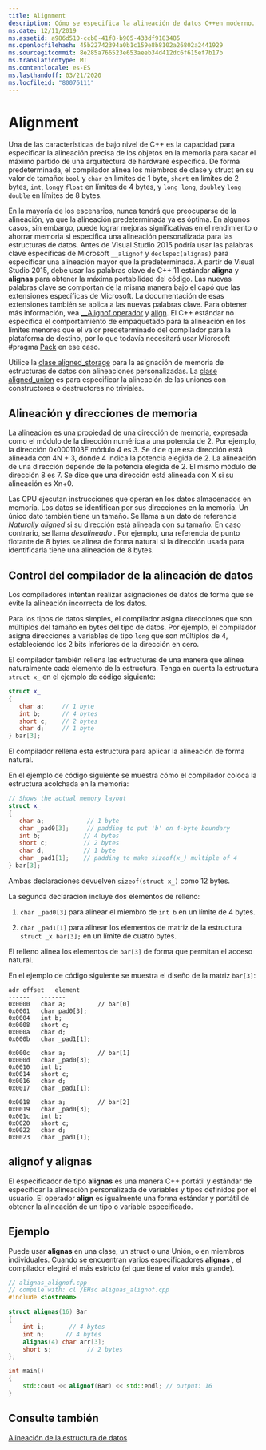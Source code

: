 ```yaml
---
title: Alignment
description: Cómo se especifica la alineación de datos C++en moderno.
ms.date: 12/11/2019
ms.assetid: a986d510-ccb8-41f8-b905-433df9183485
ms.openlocfilehash: 45b22742394a0b1c159e8b8102a26802a2441929
ms.sourcegitcommit: 8e285a766523e653aeeb34d412dc6f615ef7b17b
ms.translationtype: MT
ms.contentlocale: es-ES
ms.lasthandoff: 03/21/2020
ms.locfileid: "80076111"
---
```

# <a name="alignment"></a>Alignment

Una de las características de bajo nivel de C++ es la capacidad para especificar la alineación precisa de los objetos en la memoria para sacar el máximo partido de una arquitectura de hardware específica. De forma predeterminada, el compilador alinea los miembros de clase y struct en su valor de tamaño: `bool` y `char` en límites de 1 byte, `short` en límites de 2 bytes, `int`, `long`y `float` en límites de 4 bytes, y `long long`, `double`y `long double` en límites de 8 bytes.

En la mayoría de los escenarios, nunca tendrá que preocuparse de la alineación, ya que la alineación predeterminada ya es óptima. En algunos casos, sin embargo, puede lograr mejoras significativas en el rendimiento o ahorrar memoria si especifica una alineación personalizada para las estructuras de datos. Antes de Visual Studio 2015 podría usar las palabras clave específicas de Microsoft `__alignof` y `declspec(alignas)` para especificar una alineación mayor que la predeterminada. A partir de Visual Studio 2015, debe usar las palabras clave de C++ 11 estándar **aligna** y **alignas** para obtener la máxima portabilidad del código. Las nuevas palabras clave se comportan de la misma manera bajo el capó que las extensiones específicas de Microsoft. La documentación de esas extensiones también se aplica a las nuevas palabras clave. Para obtener más información, vea [__Alignof operador](../cpp/alignof-operator.md) y [align](../cpp/align-cpp.md). El C++ estándar no especifica el comportamiento de empaquetado para la alineación en los límites menores que el valor predeterminado del compilador para la plataforma de destino, por lo que todavía necesitará usar Microsoft #pragma [Pack](../preprocessor/pack.md) en ese caso.

Utilice la [clase aligned_storage](../standard-library/aligned-storage-class.md) para la asignación de memoria de estructuras de datos con alineaciones personalizadas. La [clase aligned_union](../standard-library/aligned-union-class.md) es para especificar la alineación de las uniones con constructores o destructores no triviales.

## <a name="alignment-and-memory-addresses"></a>Alineación y direcciones de memoria

La alineación es una propiedad de una dirección de memoria, expresada como el módulo de la dirección numérica a una potencia de 2. Por ejemplo, la dirección 0x0001103F módulo 4 es 3. Se dice que esa dirección está alineada con 4N + 3, donde 4 indica la potencia elegida de 2. La alineación de una dirección depende de la potencia elegida de 2. El mismo módulo de dirección 8 es 7. Se dice que una dirección está alineada con X si su alineación es Xn+0.

Las CPU ejecutan instrucciones que operan en los datos almacenados en memoria. Los datos se identifican por sus direcciones en la memoria. Un único dato también tiene un tamaño. Se llama a un dato de referencia *Naturally aligned* si su dirección está alineada con su tamaño. En caso contrario, se llama *desalineado* . Por ejemplo, una referencia de punto flotante de 8 bytes se alinea de forma natural si la dirección usada para identificarla tiene una alineación de 8 bytes.

## <a name="compiler-handling-of-data-alignment"></a>Control del compilador de la alineación de datos

Los compiladores intentan realizar asignaciones de datos de forma que se evite la alineación incorrecta de los datos.

Para los tipos de datos simples, el compilador asigna direcciones que son múltiplos del tamaño en bytes del tipo de datos. Por ejemplo, el compilador asigna direcciones a variables de tipo `long` que son múltiplos de 4, estableciendo los 2 bits inferiores de la dirección en cero.

El compilador también rellena las estructuras de una manera que alinea naturalmente cada elemento de la estructura. Tenga en cuenta la estructura `struct x_` en el ejemplo de código siguiente:

```cpp
struct x_
{
   char a;     // 1 byte
   int b;      // 4 bytes
   short c;    // 2 bytes
   char d;     // 1 byte
} bar[3];
```

El compilador rellena esta estructura para aplicar la alineación de forma natural.

En el ejemplo de código siguiente se muestra cómo el compilador coloca la estructura acolchada en la memoria:

```cpp
// Shows the actual memory layout
struct x_
{
   char a;            // 1 byte
   char _pad0[3];     // padding to put 'b' on 4-byte boundary
   int b;            // 4 bytes
   short c;          // 2 bytes
   char d;           // 1 byte
   char _pad1[1];    // padding to make sizeof(x_) multiple of 4
} bar[3];
```

Ambas declaraciones devuelven `sizeof(struct x_)` como 12 bytes.

La segunda declaración incluye dos elementos de relleno:

1. `char _pad0[3]` para alinear el miembro de `int b` en un límite de 4 bytes.

1. `char _pad1[1]` para alinear los elementos de matriz de la estructura `struct _x bar[3];` en un límite de cuatro bytes.

El relleno alinea los elementos de `bar[3]` de forma que permitan el acceso natural.

En el ejemplo de código siguiente se muestra el diseño de la matriz `bar[3]`:

```Output
adr offset   element
------   -------
0x0000   char a;         // bar[0]
0x0001   char pad0[3];
0x0004   int b;
0x0008   short c;
0x000a   char d;
0x000b   char _pad1[1];

0x000c   char a;         // bar[1]
0x000d   char _pad0[3];
0x0010   int b;
0x0014   short c;
0x0016   char d;
0x0017   char _pad1[1];

0x0018   char a;         // bar[2]
0x0019   char _pad0[3];
0x001c   int b;
0x0020   short c;
0x0022   char d;
0x0023   char _pad1[1];
```

## <a name="alignof-and-alignas"></a>alignof y alignas

El especificador de tipo **alignas** es una manera C++ portátil y estándar de especificar la alineación personalizada de variables y tipos definidos por el usuario. El operador **align** es igualmente una forma estándar y portátil de obtener la alineación de un tipo o variable especificado.

## <a name="example"></a>Ejemplo

Puede usar **alignas** en una clase, un struct o una Unión, o en miembros individuales. Cuando se encuentran varios especificadores **alignas** , el compilador elegirá el más estricto (el que tiene el valor más grande).

```cpp
// alignas_alignof.cpp
// compile with: cl /EHsc alignas_alignof.cpp
#include <iostream>

struct alignas(16) Bar
{
    int i;       // 4 bytes
    int n;      // 4 bytes
    alignas(4) char arr[3];
    short s;          // 2 bytes
};

int main()
{
    std::cout << alignof(Bar) << std::endl; // output: 16
}
```

## <a name="see-also"></a>Consulte también

[Alineación de la estructura de datos](https://en.wikipedia.org/wiki/Data_structure_alignment)
